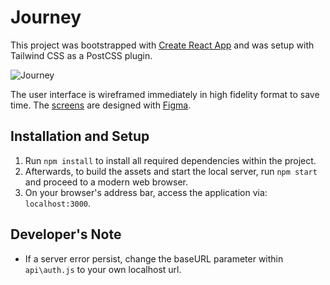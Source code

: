 # Journey

This project was bootstrapped with [Create React App](https://github.com/facebook/create-react-app) and was setup with Tailwind CSS as a PostCSS plugin.

![Journey](https://i.imgur.com/fxAbhI7.png)

The user interface is wireframed immediately in high fidelity format to save time. The [screens](https://www.figma.com/file/JDMd2yulxKAbGxJLR7eWcghR/Outlier-Digital-SPA-Blog) are designed with [Figma](https://www.figma.com).

## Installation and Setup

1. Run `npm install` to install all required dependencies within the project.
2. Afterwards, to build the assets and start the local server, run `npm start` and proceed to a modern web browser.
3. On your browser's address bar, access the application via: `localhost:3000`.

## Developer's Note

* If a server error persist, change the baseURL parameter within `api\auth.js` to your own localhost url.